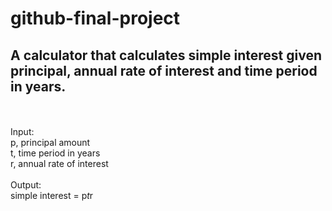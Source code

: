 # github-final-project

## A calculator that calculates simple interest given principal, annual rate of interest and time period in years.
<br/><br/>
Input:
<br/>
   p, principal amount<br/>
   t, time period in years<br/>
   r, annual rate of interest<br/>
   <br/>
Output:<br/>
   simple interest = p*t*r<br/>
